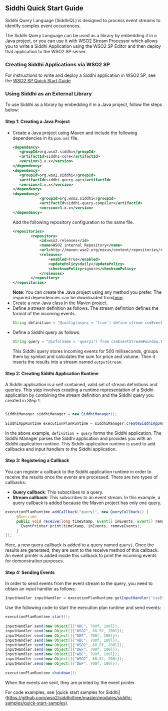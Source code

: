 ## Siddhi Quick Start Guide

Siddhi Query Language (SiddhiQL) is designed to process event streams to identify complex event occurrences.

The Siddhi Query Language can be used as a library by embedding it in a Java project, or you can use it with WSO2 Stream Processor which allows you to write a Siddhi Application using the WSO2 SP Editor and then deploy that application to the WSO2 SP server.

### Creating Siddhi Applications via WSO2 SP

For instructions to write and deploy a Siddhi application in WSO2 SP, see the [WSO2 SP Quick Start Guide](https://docs.wso2.com/display/SP400/Quick+Start+Guide)

### Using Siddhi as an External Library

To use Siddhi as a library by embedding it in a Java project, follow the steps below:

#### Step 1: Creating a Java Project

* Create a Java project using Maven and include the following dependencies in its `pom.xml` file.
  ```xml
  <dependency>
     <groupId>org.wso2.siddhi</groupId>
     <artifactId>siddhi-core</artifactId>
     <version>3.x.x</version>
  </dependency>
  <dependency>
     <groupId>org.wso2.siddhi</groupId>
     <artifactId>siddhi-query-api</artifactId>
     <version>3.x.x</version>
  </dependency>
  <dependency>
              <groupId>org.wso2.siddhi</groupId>
              <artifactId>siddhi-query-compiler</artifactId>
              <version>3.x.x</version>
  </dependency>
  ```
  Add the following repository configuration to the same file.
  ```xml
  <repositories>
          <repository>
              <id>wso2.releases</id>
              <name>WSO2 internal Repository</name>
              <url>http://maven.wso2.org/nexus/content/repositories/releases/</url>
              <releases>
                  <enabled>true</enabled>
                  <updatePolicy>daily</updatePolicy>
                  <checksumPolicy>ignore</checksumPolicy>
              </releases>
          </repository>
  </repositories>
  ```
  **Note**: You can create the Java project using any method you prefer. The required dependencies can be downloaded from[here](http://maven.wso2.org/nexus/content/groups/wso2-public/org/wso2/siddhi/).
* Create a new Java class in the Maven project.
* Define a stream definition as follows. The stream definition defines the format of the incoming events.
  ```java
  String definition = "@config(async = 'true') define stream cseEventStream (symbol string, price float, volume long);";
  ```
* Define a Siddhi query as follows.
  ```java
  String query = "@info(name = 'query1') from cseEventStream#window.timeBatch(500)  select symbol, sum(price) as price, sum(volume) as volume group by symbol insert into outputStream ;";
  ```
  This Siddhi query stores incoming events for 500 milliseconds, groups them by symbol and calculates the sum for price and volume. Then it inserts the results into a stream named `outputStream`.
  
#### Step 2: Creating Siddhi Application Runtime
A Siddhi application is a self contained, valid set of stream definitions and queries. This step involves creating a runtime representation of a Siddhi application by combining the stream definition and the Siddhi query you created in Step 1.
```java

SiddhiManager siddhiManager = new SiddhiManager();
 
SiddhiAppRuntime executionPlanRuntime = siddhiManager.createSiddhiAppRuntime(definition + query);
```
In the above example, `definition + query` forms the Siddhi application.  The Siddhi Manager parses the Siddhi application and provides you with an Siddhi application runtime. This Siddhi application runtime is used to add callbacks and input handlers to the Siddhi application.

#### Step 3: Registering a Callback
You can register a callback to the Siddhi application runtime in order to receive the results once the events are processed. There are two types of callbacks:

+ **Query callback**: This subscribes to a query.
+ **Stream callback**: This subscribes to an event stream.
In this example, a query callback is added because the Maven project has only one query.

```java
executionPlanRuntime.addCallback("query1", new QueryCallback() {
     @Override
     public void receive(long timeStamp, Event[] inEvents, Event[] removeEvents) {
       EventPrinter.print(timeStamp, inEvents, removeEvents);
     }
});
```
Here, a new query callback is added to a query named `query1`. Once the results are generated, they are sent to the receive method of this callback. An event printer is added inside this callback to print the incoming events for demonstration purposes.

#### Step 4: Sending Events
In order to send events from the event stream to the query, you need to obtain an input handler as follows:
```java
InputHandler inputHandler = executionPlanRuntime.getInputHandler("cseEventStream");
```
Use the following code to start the execution plan runtime and send events:
```java
executionPlanRuntime.start();
 
inputHandler.send(new Object[]{"ABC", 700f, 100l});
inputHandler.send(new Object[]{"WSO2", 60.5f, 200l});
inputHandler.send(new Object[]{"DEF", 700f, 100l});
inputHandler.send(new Object[]{"ABC", 700f, 100l});
inputHandler.send(new Object[]{"WSO2", 60.5f, 200l});
inputHandler.send(new Object[]{"DEF", 700f, 100l});
inputHandler.send(new Object[]{"ABC", 700f, 100l});
inputHandler.send(new Object[]{"WSO2", 60.5f, 200l});
inputHandler.send(new Object[]{"DEF", 700f, 100l});
 
executionPlanRuntime.shutdown();
```
When the events are sent, they are printed by the event printer.

For code examples, see [quick start samples for Siddhi] (https://github.com/wso2/siddhi/tree/master/modules/siddhi-samples/quick-start-samples).